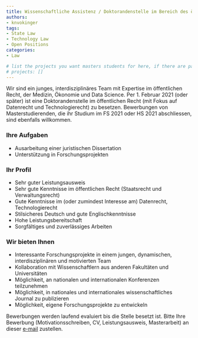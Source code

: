 ```yaml
---
title: Wissenschaftliche Assistenz / Doktorandenstelle im Bereich des öffentlichen Rechts (Schwerpunkt Staatsrecht, Datenrecht, Technologierecht) 50-100 %
authors:
- knvokinger
tags: 
- State Law
- Technology Law
- Open Positions
categories:
- Law

# list the projects you want masters students for here, if there are pages for them
# projects: []
---
```


Wir sind ein junges, interdisziplinäres Team mit Expertise im öffentlichen Recht, der Medizin, Ökonomie und Data Science. Per 1. Februar 2021 (oder später) ist eine Doktorandenstelle im öffentlichen Recht (mit Fokus auf Datenrecht und Technologierecht) zu besetzen. Bewerbungen von Masterstudierenden, die ihr Studium im FS 2021 oder HS 2021 abschliessen, sind ebenfalls willkommen.

### Ihre Aufgaben

- Ausarbeitung einer juristischen Dissertation
- Unterstützung in Forschungsprojekten

### Ihr Profil

- Sehr guter Leistungsausweis
- Sehr gute Kenntnisse im öffentlichen Recht (Staatsrecht und Verwaltungsrecht)
- Gute Kenntnisse im (oder zumindest Interesse am) Datenrecht, Technologierecht
- Stilsicheres Deutsch und gute Englischkenntnisse
- Hohe Leistungsbereitschaft
- Sorgfältiges und zuverlässiges Arbeiten

### Wir bieten Ihnen

- Interessante Forschungsprojekte in einem jungen, dynamischen, interdisziplinären und motivierten Team
- Kollaboration mit Wissenschaftlern aus anderen Fakultäten und Universitäten
- Möglichkeit, an nationalen und internationalen Konferenzen teilzunehmen
- Möglichkeit, in nationales und internationales wissenschaftliches Journal zu publizieren
- Möglichkeit, eigene Forschungsprojekte zu entwickeln



Bewerbungen werden laufend evaluiert bis die Stelle besetzt ist. Bitte Ihre Bewerbung (Motivationsschreiben, CV, Leistungsausweis, Masterarbeit) an dieser <a href="#" onclick="u='lst.vokinger'; d='rwi.uzh.ch'; prompt('Copy address to clipboard',u+'@'+d); return false">e-mail</a> zustellen.
